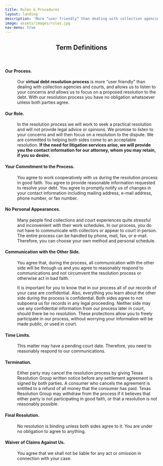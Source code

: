 ```yaml
---
title: Rules & Procedures
layout: landing
description: 'More “user friendly” than dealing with collection agencies and courts'
image: assets/images/rules.jpg
nav-menu: true
---
```


<!-- Main -->
<div id="main">

<!-- One -->
<section id="one">
	<div class="inner">
	<header class="major">
		<h2>Term Definitions</h2>
	</header>
		<p>
		<dt><h4>Our Process.</h4></dt>
			<dd>
				<p>Our <span style="font-weight: bold">virtual debt resolution process</span> is more “user friendly” than dealing
				with collection agencies and courts, and allows us to listen to your concerns and allows
				us to focus on a proposed resolution to the debt. With our resolution process you have no
				obligation whatsoever unless both parties agree.</p>
			</dd>
	  <dt><h4>Our Role.</h4></dt>
			<dd>
				<p>In the resolution process we will work to seek a practical resolution and will
					not provide legal advice or opinions. We promise to listen to your concerns and will then
					focus on a resolution to the dispute. We are committed to helping both sides come to an
					acceptable resolution. <span style="font-weight: bold">If the need for litigation services arise, we will provide you the
					contact information for our attorney, whom you may retain, if you so desire.</span></p>
			</dd>
	  <dt><h4>Your Commitment to the Process.</h4></dt>
			<dd>
				<p>You agree to work cooperatively with us during the
					resolution process in good faith. You agree to provide reasonable information requested
					to resolve your debt. You agree to promptly notify us of changes in your contact
					information including mailing address, e-mail address, phone number, or fax number.</p>
			</dd>
	  <dt><h4>No Personal Appearances.</h4></dt>
			<dd>
				<p>Many people find collections and court experiences quite
					stressful and inconvenient with their work schedules. In our process, you do not have to
					communicate with collectors or appear to court in person. The entire process can be
					handled by phone, mail, fax, or e-mail. Therefore, you can choose your own method and
					personal schedule.</p>
			</dd>
	  <dt><h4>Communication with the Other Side.</h4></dt>
			<dd>
				<p>You agree that, during the process, all
					communication with the other side will be through us and you agree to reasonably
					respond to communications and not circumvent the resolution process or otherwise act in
					bad faith.</p>
			<dd>
				<p>It is important for you to know that in our process all of our records of
					your case are confidential. Also, everything you learn about the other side during the
					process is confidential. Both sides agree to not subpoena us for records in any legal
					proceeding. Neither side may use any confidential information from our process later in
					court, should there be no resolution. These protections allow you to freely participate in
					our process, without worrying your information will be made public, or used in court.</p>
			</dd>
	  <dt><h4>Time Limits.</h4></dt>
			<dd>
				<p>This matter may have a pending court date. Therefore, you need to reasonably respond to our communications.</p>
			</dd>
	  <dt><h4>Termination.</h4></dt>
			<dd>
				<p>Either party may cancel the resolution process by giving Texas Resolution
					Group written notice before any settlement agreement is signed by both parties. A
					consumer who cancels the agreement is entitled to a refund of all money that the
					consumer has paid. Texas Resolution Group may withdraw from the process if it
					believes that either party is not participating in good faith, or that a resolution is not
					reasonably possible.</p>
			</dd>
	  <dt><h4>Final Resolution.</h4></dt>
			<dd>
				<p>No resolution is binding unless both sides agree to it. You are under no obligation to agree to anything.</p>
			</dd>
	  <dt><h4>Waiver of Claims Against Us.</h4></dt>
			<dd>
				<p>You agree that we shall not be liable for any act or omission in connection with your case.</p>
			</dd>
